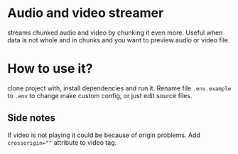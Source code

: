 # Audio and video streamer
streams chunked audio and video by chunking it even more. Useful when data is not whole and in chunks and you want to preview audio or video file.
# How to use it?
clone project with, install dependencies and run it. Rename file `.env.example` to `.env` to change make custom config, or just edit source files.
## Side notes
If video is not playing it could be because of origin problems. Add `crossorigin=""` attribute to video tag.